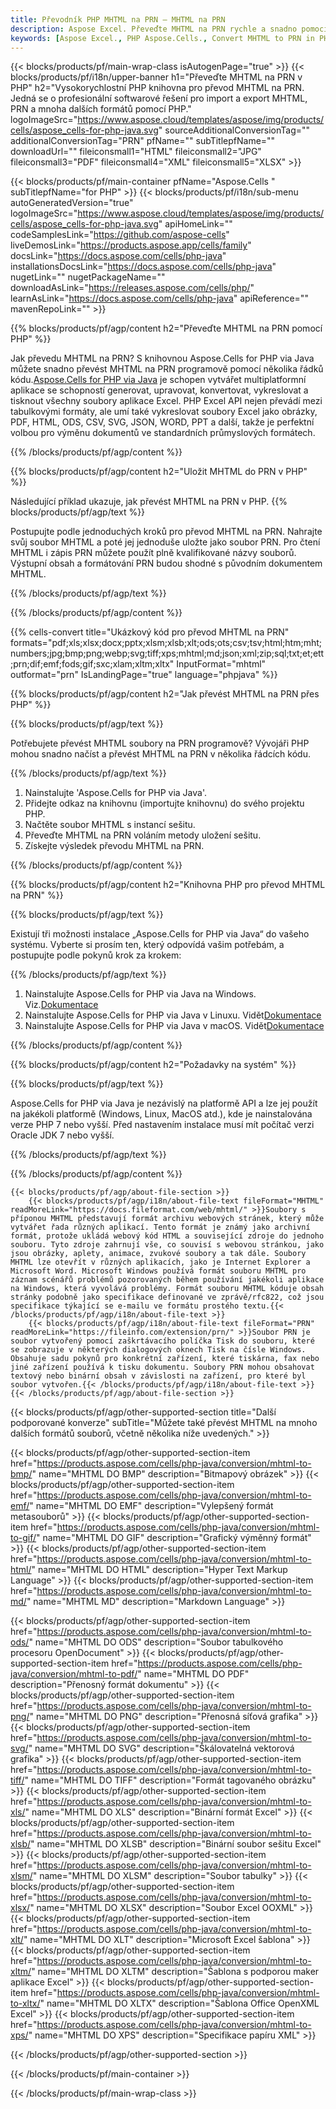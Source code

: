 ```yaml
---
title: Převodník PHP MHTML na PRN – MHTML na PRN
description: Aspose Excel. Převeďte MHTML na PRN rychle a snadno pomocí Aspose.Cells. PHP MHTML na PRN. PHP Uložit MHTML do PRN. Uložte MHTML jako PRN pomocí PHP.
keywords: [Aspose Excel., PHP Aspose.Cells., Convert MHTML to PRN in PHP., Save MHTML to PRN using PHP., PHP MHTML to PRN saveformat., MHTML to PRN Converter., PHP Save MHTML as PRN]
---
```

{{< blocks/products/pf/main-wrap-class isAutogenPage="true" >}}
{{< blocks/products/pf/i18n/upper-banner h1="Převeďte MHTML na PRN v PHP" h2="Vysokorychlostní PHP knihovna pro převod MHTML na PRN. Jedná se o profesionální softwarové řešení pro import a export MHTML, PRN a mnoha dalších formátů pomocí PHP." logoImageSrc="https://www.aspose.cloud/templates/aspose/img/products/cells/aspose_cells-for-php-java.svg" sourceAdditionalConversionTag="" additionalConversionTag="PRN" pfName="" subTitlepfName="" downloadUrl="" fileiconsmall1="HTML" fileiconsmall2="JPG" fileiconsmall3="PDF" fileiconsmall4="XML" fileiconsmall5="XLSX" >}}

{{< blocks/products/pf/main-container pfName="Aspose.Cells " subTitlepfName="for PHP" >}}
{{< blocks/products/pf/i18n/sub-menu autoGeneratedVersion="true" logoImageSrc="https://www.aspose.cloud/templates/aspose/img/products/cells/aspose_cells-for-php-java.svg" apiHomeLink="" codeSamplesLink="https://github.com/aspose-cells" liveDemosLink="https://products.aspose.app/cells/family" docsLink="https://docs.aspose.com/cells/php-java" installationsDocsLink="https://docs.aspose.com/cells/php-java" nugetLink="" nugetPackageName="" downloadAsLink="https://releases.aspose.com/cells/php/" learnAsLink="https://docs.aspose.com/cells/php-java" apiReference="" mavenRepoLink="" >}}


{{% blocks/products/pf/agp/content h2="Převeďte MHTML na PRN pomocí PHP" %}}

 Jak převedu MHTML na PRN? S knihovnou Aspose.Cells for PHP via Java můžete snadno převést MHTML na PRN programově pomocí několika řádků kódu.[Aspose.Cells for PHP via Java](https://products.aspose.com/cells/php-java/) je schopen vytvářet multiplatformní aplikace se schopností generovat, upravovat, konvertovat, vykreslovat a tisknout všechny soubory aplikace Excel. PHP Excel API nejen převádí mezi tabulkovými formáty, ale umí také vykreslovat soubory Excel jako obrázky, PDF, HTML, ODS, CSV, SVG, JSON, WORD, PPT a další, takže je perfektní volbou pro výměnu dokumentů ve standardních průmyslových formátech.
 
{{% /blocks/products/pf/agp/content %}}

{{% blocks/products/pf/agp/content h2="Uložit MHTML do PRN v PHP" %}}

Následující příklad ukazuje, jak převést MHTML na PRN v PHP.
{{% blocks/products/pf/agp/text %}}

Postupujte podle jednoduchých kroků pro převod MHTML na PRN. Nahrajte svůj soubor MHTML a poté jej jednoduše uložte jako soubor PRN. Pro čtení MHTML i zápis PRN můžete použít plně kvalifikované názvy souborů. Výstupní obsah a formátování PRN budou shodné s původním dokumentem MHTML.

{{% /blocks/products/pf/agp/text %}}

{{% /blocks/products/pf/agp/content %}}

{{% cells-convert title="Ukázkový kód pro převod MHTML na PRN" formats="pdf;xls;xlsx;docx;pptx;xlsm;xlsb;xlt;ods;ots;csv;tsv;html;htm;mht;numbers;jpg;bmp;png;webp;svg;tiff;xps;mhtml;md;json;xml;zip;sql;txt;et;ett;prn;dif;emf;fods;gif;sxc;xlam;xltm;xltx" InputFormat="mhtml" outformat="prn" IsLandingPage="true" language="phpjava" %}}

{{% blocks/products/pf/agp/content h2="Jak převést MHTML na PRN přes PHP" %}}

{{% blocks/products/pf/agp/text %}}

Potřebujete převést MHTML soubory na PRN programově? Vývojáři PHP mohou snadno načíst a převést MHTML na PRN v několika řádcích kódu.

{{% /blocks/products/pf/agp/text %}}

1.  Nainstalujte 'Aspose.Cells for PHP via Java'.
1.  Přidejte odkaz na knihovnu (importujte knihovnu) do svého projektu PHP.
1.  Načtěte soubor MHTML s instancí sešitu.
1.  Převeďte MHTML na PRN voláním metody uložení sešitu.
1.  Získejte výsledek převodu MHTML na PRN.

{{% /blocks/products/pf/agp/content %}}

{{% blocks/products/pf/agp/content h2="Knihovna PHP pro převod MHTML na PRN" %}}

{{% blocks/products/pf/agp/text %}}

Existují tři možnosti instalace „Aspose.Cells for PHP via Java“ do vašeho systému. Vyberte si prosím ten, který odpovídá vašim potřebám, a postupujte podle pokynů krok za krokem:

{{% /blocks/products/pf/agp/text %}}

1.  Nainstalujte Aspose.Cells for PHP via Java na Windows. Viz.[Dokumentace](https://docs.aspose.com/cells/php-java/setup-and-installation-guidelines/#windows)
1.  Nainstalujte Aspose.Cells for PHP via Java v Linuxu. Vidět[Dokumentace](https://docs.aspose.com/cells/php-java/setup-and-installation-guidelines/#linux)
1.  Nainstalujte Aspose.Cells for PHP via Java v macOS. Vidět[Dokumentace](https://docs.aspose.com/cells/php-java/setup-and-installation-guidelines/#mac)

{{% /blocks/products/pf/agp/content %}}

{{% blocks/products/pf/agp/content h2="Požadavky na systém" %}}

{{% blocks/products/pf/agp/text %}}

Aspose.Cells for PHP via Java je nezávislý na platformě API a lze jej použít na jakékoli platformě (Windows, Linux, MacOS atd.), kde je nainstalována verze PHP 7 nebo vyšší. Před nastavením instalace musí mít počítač verzi Oracle JDK 7 nebo vyšší.
 
{{% /blocks/products/pf/agp/text %}}


{{% /blocks/products/pf/agp/content %}}

<!-- aboutfile Starts -->
    {{< blocks/products/pf/agp/about-file-section >}}
        {{< blocks/products/pf/agp/i18n/about-file-text fileFormat="MHTML" readMoreLink="https://docs.fileformat.com/web/mhtml/" >}}Soubory s příponou MHTML představují formát archivu webových stránek, který může vytvářet řada různých aplikací. Tento formát je známý jako archivní formát, protože ukládá webový kód HTML a související zdroje do jednoho souboru. Tyto zdroje zahrnují vše, co souvisí s webovou stránkou, jako jsou obrázky, aplety, animace, zvukové soubory a tak dále. Soubory MHTML lze otevřít v různých aplikacích, jako je Internet Explorer a Microsoft Word. Microsoft Windows používá formát souboru MHTML pro záznam scénářů problémů pozorovaných během používání jakékoli aplikace na Windows, která vyvolává problémy. Formát souboru MHTML kóduje obsah stránky podobně jako specifikace definované ve zprávě/rfc822, což jsou specifikace týkající se e-mailu ve formátu prostého textu.{{< /blocks/products/pf/agp/i18n/about-file-text >}}
        {{< blocks/products/pf/agp/i18n/about-file-text fileFormat="PRN" readMoreLink="https://fileinfo.com/extension/prn/" >}}Soubor PRN je soubor vytvořený pomocí zaškrtávacího políčka Tisk do souboru, které se zobrazuje v některých dialogových oknech Tisk na čísle Windows. Obsahuje sadu pokynů pro konkrétní zařízení, které tiskárna, fax nebo jiné zařízení používá k tisku dokumentu. Soubory PRN mohou obsahovat textový nebo binární obsah v závislosti na zařízení, pro které byl soubor vytvořen.{{< /blocks/products/pf/agp/i18n/about-file-text >}}
    {{< /blocks/products/pf/agp/about-file-section >}}
<!-- aboutfile Ends -->

{{< blocks/products/pf/agp/other-supported-section title="Další podporované konverze" subTitle="Můžete také převést MHTML na mnoho dalších formátů souborů, včetně několika níže uvedených." >}}

{{< blocks/products/pf/agp/other-supported-section-item href="https://products.aspose.com/cells/php-java/conversion/mhtml-to-bmp/" name="MHTML DO BMP" description="Bitmapový obrázek" >}}
{{< blocks/products/pf/agp/other-supported-section-item href="https://products.aspose.com/cells/php-java/conversion/mhtml-to-emf/" name="MHTML DO EMF" description="Vylepšený formát metasouborů" >}}
{{< blocks/products/pf/agp/other-supported-section-item href="https://products.aspose.com/cells/php-java/conversion/mhtml-to-gif/" name="MHTML DO GIF" description="Grafický výměnný formát" >}}
{{< blocks/products/pf/agp/other-supported-section-item href="https://products.aspose.com/cells/php-java/conversion/mhtml-to-html/" name="MHTML DO HTML" description="Hyper Text Markup Language" >}}
{{< blocks/products/pf/agp/other-supported-section-item href="https://products.aspose.com/cells/php-java/conversion/mhtml-to-md/" name="MHTML MD" description="Markdown Language" >}}

{{< blocks/products/pf/agp/other-supported-section-item href="https://products.aspose.com/cells/php-java/conversion/mhtml-to-ods/" name="MHTML DO ODS" description="Soubor tabulkového procesoru OpenDocument" >}}
{{< blocks/products/pf/agp/other-supported-section-item href="https://products.aspose.com/cells/php-java/conversion/mhtml-to-pdf/" name="MHTML DO PDF" description="Přenosný formát dokumentu" >}}
{{< blocks/products/pf/agp/other-supported-section-item href="https://products.aspose.com/cells/php-java/conversion/mhtml-to-png/" name="MHTML DO PNG" description="Přenosná síťová grafika" >}}
{{< blocks/products/pf/agp/other-supported-section-item href="https://products.aspose.com/cells/php-java/conversion/mhtml-to-svg/" name="MHTML DO SVG" description="Škálovatelná vektorová grafika" >}}
{{< blocks/products/pf/agp/other-supported-section-item href="https://products.aspose.com/cells/php-java/conversion/mhtml-to-tiff/" name="MHTML DO TIFF" description="Formát tagovaného obrázku" >}}
{{< blocks/products/pf/agp/other-supported-section-item href="https://products.aspose.com/cells/php-java/conversion/mhtml-to-xls/" name="MHTML DO XLS" description="Binární formát Excel" >}}
{{< blocks/products/pf/agp/other-supported-section-item href="https://products.aspose.com/cells/php-java/conversion/mhtml-to-xlsb/" name="MHTML DO XLSB" description="Binární soubor sešitu Excel" >}}
{{< blocks/products/pf/agp/other-supported-section-item href="https://products.aspose.com/cells/php-java/conversion/mhtml-to-xlsm/" name="MHTML DO XLSM" description="Soubor tabulky" >}}
{{< blocks/products/pf/agp/other-supported-section-item href="https://products.aspose.com/cells/php-java/conversion/mhtml-to-xlsx/" name="MHTML DO XLSX" description="Soubor Excel OOXML" >}}
{{< blocks/products/pf/agp/other-supported-section-item href="https://products.aspose.com/cells/php-java/conversion/mhtml-to-xlt/" name="MHTML DO XLT" description="Microsoft Excel šablona" >}}
{{< blocks/products/pf/agp/other-supported-section-item href="https://products.aspose.com/cells/php-java/conversion/mhtml-to-xltm/" name="MHTML DO XLTM" description="Šablona s podporou maker aplikace Excel" >}}
{{< blocks/products/pf/agp/other-supported-section-item href="https://products.aspose.com/cells/php-java/conversion/mhtml-to-xltx/" name="MHTML DO XLTX" description="Šablona Office OpenXML Excel" >}}
{{< blocks/products/pf/agp/other-supported-section-item href="https://products.aspose.com/cells/php-java/conversion/mhtml-to-xps/" name="MHTML DO XPS" description="Specifikace papíru XML" >}}

{{< /blocks/products/pf/agp/other-supported-section >}}

{{< /blocks/products/pf/main-container >}}
    
{{< /blocks/products/pf/main-wrap-class >}}
